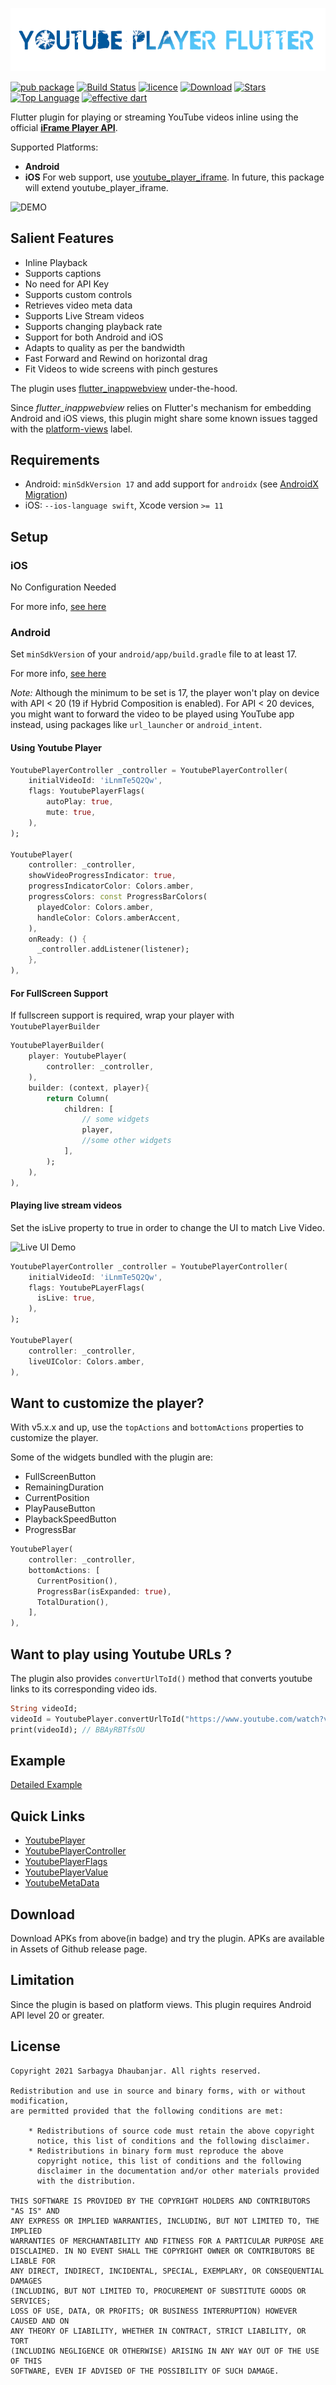 ![YOUTUBE PLAYER FLUTTER](misc/ypf_banner.png)

[![pub package](https://img.shields.io/pub/v/youtube_player_flutter.svg)](https://pub.dev/packages/youtube_player_flutter)
[![Build Status](https://travis-ci.org/sarbagyastha/youtube_player_flutter.svg?branch=master)](https://travis-ci.org/sarbagyastha/youtube_player_flutter)
[![licence](https://img.shields.io/badge/licence-BSD-orange.svg)](https://github.com/sarbagyastha/youtube_player_flutter/blob/master/LICENSE)
[![Download](https://img.shields.io/badge/download-APK-informational.svg)](https://github.com/sarbagyastha/youtube_player_flutter/releases)
[![Stars](https://img.shields.io/github/stars/sarbagyastha/youtube_player_flutter?color=deeppink)](https://github.com/sarbagyastha/youtube_player_flutter)
[![Top Language](https://img.shields.io/github/languages/top/sarbagyastha/youtube_player_flutter?color=9cf)](https://github.com/sarbagyastha/youtube_player_flutter)
[![effective dart](https://img.shields.io/badge/style-effective_dart-40c4ff.svg)](https://dart.dev/guides/language/effective-dart)


Flutter plugin for playing or streaming YouTube videos inline using the official [**iFrame Player API**](https://developers.google.com/youtube/iframe_api_reference).

Supported Platforms:
* **Android** 
* **iOS**
For web support, use [youtube_player_iframe](https://pub.dev/packages/youtube_player_iframe). In future, this package will extend youtube_player_iframe.

![DEMO](misc/ypf_demo.gif)

## Salient Features
* Inline Playback
* Supports captions
* No need for API Key
* Supports custom controls
* Retrieves video meta data
* Supports Live Stream videos
* Supports changing playback rate
* Support for both Android and iOS
* Adapts to quality as per the bandwidth
* Fast Forward and Rewind on horizontal drag
* Fit Videos to wide screens with pinch gestures

The plugin uses [flutter_inappwebview](https://pub.dev/packages/flutter_inappwebview) under-the-hood.

Since *flutter_inappwebview* relies on Flutter's mechanism for embedding Android and iOS views, this plugin might share some known issues tagged with the [platform-views](https://github.com/flutter/flutter/labels/a%3A%20platform-views) label.

## Requirements
* Android: `minSdkVersion 17` and add support for `androidx` (see [AndroidX Migration](https://flutter.dev/docs/development/androidx-migration))
* iOS: `--ios-language swift`, Xcode version `>= 11`

## Setup

### iOS
No Configuration Needed

For more info, [see here](https://pub.dev/packages/flutter_inappwebview#important-note-for-ios)

### Android
Set `minSdkVersion` of your `android/app/build.gradle` file to at least 17.

For more info, [see here](https://pub.dev/packages/flutter_inappwebview#important-note-for-android)

*Note:* Although the minimum to be set is 17, the player won't play on device with API < 20 (19 if Hybrid Composition is enabled). 
For API < 20 devices, you might want to forward the video to be played using YouTube app instead, using packages like `url_launcher` or `android_intent`.

#### Using Youtube Player
         
```dart
YoutubePlayerController _controller = YoutubePlayerController(
    initialVideoId: 'iLnmTe5Q2Qw',
    flags: YoutubePlayerFlags(
        autoPlay: true,
        mute: true,
    ),
);

YoutubePlayer(
    controller: _controller,
    showVideoProgressIndicator: true,
    progressIndicatorColor: Colors.amber,
    progressColors: const ProgressBarColors(
      playedColor: Colors.amber,
      handleColor: Colors.amberAccent,
    ),
    onReady: () {
      _controller.addListener(listener);
    },
),
```

#### For FullScreen Support
If fullscreen support is required, wrap your player with `YoutubePlayerBuilder`

```dart
YoutubePlayerBuilder(
    player: YoutubePlayer(
        controller: _controller,
    ),
    builder: (context, player){
        return Column(
            children: [
                // some widgets
                player,
                //some other widgets
            ],
        );
    ),
),
```

         
#### Playing live stream videos
Set the isLive property to true in order to change the UI to match Live Video.

![Live UI Demo](misc/live_ui.png) 

```dart
YoutubePlayerController _controller = YoutubePlayerController(
    initialVideoId: 'iLnmTe5Q2Qw',
    flags: YoutubePLayerFlags(
      isLive: true,
    ),
);

YoutubePlayer(
    controller: _controller,
    liveUIColor: Colors.amber,
),
```

## Want to customize the player?
 With v5.x.x and up, use the `topActions` and `bottomActions` properties to customize the player.

 Some of the widgets bundled with the plugin are:
 * FullScreenButton
 * RemainingDuration
 * CurrentPosition
 * PlayPauseButton
 * PlaybackSpeedButton
 * ProgressBar

```dart
YoutubePlayer(
    controller: _controller,
    bottomActions: [
      CurrentPosition(),
      ProgressBar(isExpanded: true),
      TotalDuration(),
    ],
),
```

## Want to play using Youtube URLs ? 
The plugin also provides `convertUrlToId()` method that converts youtube links to its corresponding video ids.
```dart
String videoId;
videoId = YoutubePlayer.convertUrlToId("https://www.youtube.com/watch?v=BBAyRBTfsOU");
print(videoId); // BBAyRBTfsOU
```

## Example

[Detailed Example](https://github.com/sarbagyastha/youtube_player_flutter/tree/main/packages/youtube_player_flutter/example)

## Quick Links
* [YoutubePlayer](https://pub.dev/documentation/youtube_player_flutter/latest/youtube_player_flutter/YoutubePlayer-class.html)
* [YoutubePlayerController](https://pub.dev/documentation/youtube_player_flutter/latest/youtube_player_flutter/YoutubePlayerController-class.html)
* [YoutubePlayerFlags](https://pub.dev/documentation/youtube_player_flutter/latest/youtube_player_flutter/YoutubePlayerFlags-class.html)
* [YoutubePlayerValue](https://pub.dev/documentation/youtube_player_flutter/latest/youtube_player_flutter/YoutubePlayerValue-class.html)
* [YoutubeMetaData](https://pub.dev/documentation/youtube_player_flutter/latest/youtube_player_flutter/YoutubeMetaData-class.html)

## Download
Download APKs from above(in badge) and try the plugin.
APKs are available in Assets of Github release page.

## Limitation 
Since the plugin is based on platform views. This plugin requires Android API level 20 or greater.


## License

```
Copyright 2021 Sarbagya Dhaubanjar. All rights reserved.

Redistribution and use in source and binary forms, with or without modification,
are permitted provided that the following conditions are met:

    * Redistributions of source code must retain the above copyright
      notice, this list of conditions and the following disclaimer.
    * Redistributions in binary form must reproduce the above
      copyright notice, this list of conditions and the following
      disclaimer in the documentation and/or other materials provided
      with the distribution.

THIS SOFTWARE IS PROVIDED BY THE COPYRIGHT HOLDERS AND CONTRIBUTORS "AS IS" AND
ANY EXPRESS OR IMPLIED WARRANTIES, INCLUDING, BUT NOT LIMITED TO, THE IMPLIED
WARRANTIES OF MERCHANTABILITY AND FITNESS FOR A PARTICULAR PURPOSE ARE
DISCLAIMED. IN NO EVENT SHALL THE COPYRIGHT OWNER OR CONTRIBUTORS BE LIABLE FOR
ANY DIRECT, INDIRECT, INCIDENTAL, SPECIAL, EXEMPLARY, OR CONSEQUENTIAL DAMAGES
(INCLUDING, BUT NOT LIMITED TO, PROCUREMENT OF SUBSTITUTE GOODS OR SERVICES;
LOSS OF USE, DATA, OR PROFITS; OR BUSINESS INTERRUPTION) HOWEVER CAUSED AND ON
ANY THEORY OF LIABILITY, WHETHER IN CONTRACT, STRICT LIABILITY, OR TORT
(INCLUDING NEGLIGENCE OR OTHERWISE) ARISING IN ANY WAY OUT OF THE USE OF THIS
SOFTWARE, EVEN IF ADVISED OF THE POSSIBILITY OF SUCH DAMAGE.
```